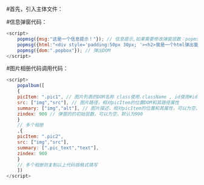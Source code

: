 #首先，引入主体文件：
<link rel="stylesheet" href="css/jetpop.css">
<script type="text/javascript" src="http://code.jquery.com/jquery-latest.js"></script>
<script src="js/jetpop.js"></script>



#信息弹窗代码：
```javascript
<script>
	popmsg({msg:"这是一个信息提示！"}); // 信息提示,如果需要修改弹窗层数：popmsg({msg:"这是一个信息提示！",zindex:900}); 为空则默认900 
	popmsg({html:"<div style='padding:50px 30px; '><h2>我是一个html弹出窗口</h2>这里可以自定义你需要填写的内容</div>"}); // 弹出HTML
	popmsg({dom:".popbox"}); // 弹出DOM 
</script>
```


#图片相册代码调用代码：

```javascript
<script>
	popalbum([
	{
	picItem: ".pic1", // 图片列表的DOM名称 class使用.className , id使用#idName 
	src: ["img","src"], // 图片路径，相对picItem的位置DOM和其路径属性 
	summary: ["img","alt"], // 图片描述，相对picItem的位置和其属性，可以为空。如：<span class="pic_text">图片描述内容</span>则使用[".pic_text","text"] 
	zindex: 900 // 弹窗的的初始层数，可以为空，默认为900 
	}
	// 多个相册 
	,{
	picItem: ".pic2", 
	src: ["img","src"],
	summary: [".pic_text","text"], 
	zindex: 900
	}
	// 多个相册则复制以上代码按格式填写 
	])
</script>
```
